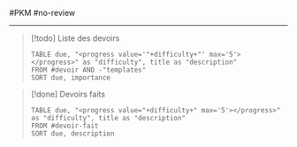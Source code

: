 #PKM #no-review 

---

> [!todo] Liste des devoirs
> ```dataview
> TABLE due, "<progress value='"+difficulty+"' max='5'></progress>" as "difficulty", title as "description"
> FROM #devoir AND -"templates"
> SORT due, importance
> ```



> [!done] Devoirs faits
> ```dataview
> TABLE due, "<progress value="+difficulty+" max='5'></progress>" as "difficulty", title as "description"
> FROM #devoir-fait
> SORT due, description
> ```



